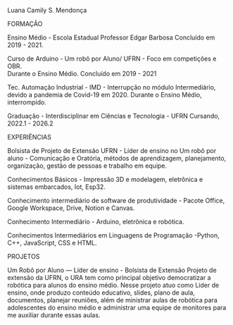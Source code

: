 Luana Camily S. Mendonça

FORMAÇÃO

Ensino Médio - Escola Estadual Professor Edgar Barbosa 
Concluído em  2019 - 2021.

Curso de Arduino -  Um robô por Aluno/ UFRN - Foco em  competições e OBR.  
Durante o Ensino Médio. Concluído em 2019 - 2021

Tec. Automação Industrial - IMD - Interrupção no módulo Intermediário, devido a pandemia de Covid-19 em 2020.
Durante o Ensino Médio, interrompido.

Graduação - Interdisciplinar em Ciências e Tecnologia - UFRN 
Cursando,  2022.1 - 2026.2 

EXPERIÊNCIAS

Bolsista de Projeto de Extensão UFRN - Líder de ensino no Um robô por aluno - Comunicação e Oratória, métodos de aprendizagem, planejamento, organização, gestão de pessoas e trabalho em equipe.

Conhecimentos Básicos -  Impressão 3D e modelagem, eletrônica e sistemas embarcados, Iot, Esp32.  

Conhecimento intermediário de software de produtividade - Pacote Office, Google Workspace, Drive, Notion e Canvas.

Conhecimento Intermediário -  Arduino, eletrônica e robótica.

Conhecimentos Intermediários em Linguagens de Programação -Python, C++, JavaScript, CSS e  HTML.

PROJETOS

Um Robô por Aluno — Líder de ensino - Bolsista de Extensão
Projeto de extensão da UFRN, o URA tem como principal objetivo democratizar a robótica para alunos do ensino médio. Nesse projeto atuo como Líder de ensino, onde produzo conteúdo educativo, slides, plano de aula, documentos, planejar reuniões,  além de ministrar aulas de robótica para adolescentes do ensino médio e administrar uma equipe de monitores para me auxiliar durante essas aulas.

